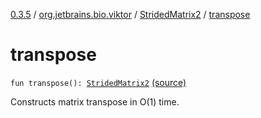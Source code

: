 [0.3.5](../../index.md) / [org.jetbrains.bio.viktor](../index.md) / [StridedMatrix2](index.md) / [transpose](.)

# transpose

`fun transpose(): `[`StridedMatrix2`](index.md) [(source)](https://github.com/JetBrains-Research/viktor/blob/0.3.5/src/main/kotlin/org/jetbrains/bio/viktor/StridedMatrix2.kt#L109)

Constructs matrix transpose in O(1) time.

